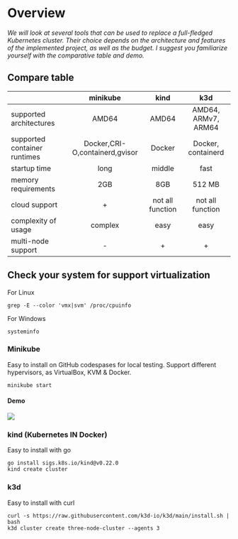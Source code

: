 # Overview
*We will look at several tools that can be used to replace a full-fledged Kubernetes cluster. Their choice depends on the architecture and features of the implemented project, as well as the budget. I suggest you familiarize yourself with the comparative table and demo.*

## Compare table

|       | minikube  | kind  | k3d |
|---    |   :---------: |   :---------: |  :---------: |
| supported architectures	|   AMD64   |   AMD64	|   AMD64, ARMv7, ARM64
| supported container runtimes	| Docker,CRI-O,containerd,gvisor    | Docker    | Docker, containerd
| startup time | long |    middle	|   fast    |
| memory requirements |	2GB |	8GB |   512 MB  |
| cloud support |  + | not all function   | not all function  |
| complexity of usage | complex | easy |    easy    |
| multi-node support |	- | + |  + |

## Check your system for support virtualization
For Linux
```
grep -E --color 'vmx|svm' /proc/cpuinfo
```
For Windows
```
systeminfo
```

### **Minikube** 
Easy to install on GitHub codespases for local testing.
Support different hypervisors, as VirtualBox, KVM & Docker.

```
minikube start
```
#### Demo
![](.data/demo_minikube.gif)

### **kind (Kubernetes IN Docker)**
Easy to install with go

```
go install sigs.k8s.io/kind@v0.22.0
kind create cluster
```

### **k3d**
Easy to install with curl

```
curl -s https://raw.githubusercontent.com/k3d-io/k3d/main/install.sh | bash
k3d cluster create three-node-cluster --agents 3
```